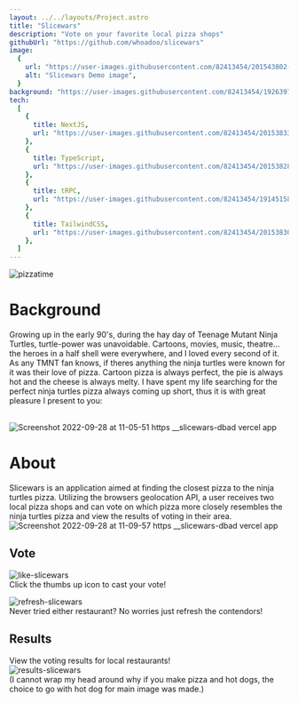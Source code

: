 ```yaml
---
layout: ../../layouts/Project.astro
title: "Slicewars"
description: "Vote on your favorite local pizza shops"
githubUrl: "https://github.com/whoadoo/slicewars"
image:
  {
    url: "https://user-images.githubusercontent.com/82413454/201543802-b8f063d8-cf8f-401c-92af-1b1bb377efa7.png",
    alt: "Slicewars Demo image",
  }
background: "https://user-images.githubusercontent.com/82413454/192639718-ddf91d67-005e-46eb-bb11-57e5191b9f39.png"
tech:
  [
    {
      title: NextJS,
      url: "https://user-images.githubusercontent.com/82413454/201538333-c8ae76a8-799b-42df-a71e-8dcc5b1b9617.svg",
    },
    {
      title: TypeScript,
      url: "https://user-images.githubusercontent.com/82413454/201538286-f5eec681-c586-4fbb-90d8-b5037cfd2bed.svg",
    },
    {
      title: tRPC,
      url: "https://user-images.githubusercontent.com/82413454/191451583-210c833a-671e-4103-93fd-1004215e39f4.png",
    },
    {
      title: TailwindCSS,
      url: "https://user-images.githubusercontent.com/82413454/201538300-3f2d9faf-41ee-4ae5-b4af-c934e13e143d.svg",
    },
  ]
---
```


![pizzatime](https://user-images.githubusercontent.com/82413454/192655528-6af22c8b-0303-4e1b-a18b-8db126ed0e45.jpeg)

# Background

Growing up in the early 90's, during the hay day of Teenage Mutant Ninja Turtles, turtle-power was unavoidable. Cartoons, movies, music, theatre... the heroes in a half shell were everywhere, and I loved every second of it. As any TMNT fan knows, if theres anything the ninja turtles were known for it was their love of pizza. Cartoon pizza is always perfect, the pie is always hot and the cheese is always melty. I have spent my life searching for the perfect ninja turtles pizza always coming up short, thus it is with great pleasure I present to you:
<br />
<br />

![Screenshot 2022-09-28 at 11-05-51 https __slicewars-dbad vercel app](https://user-images.githubusercontent.com/82413454/192815358-c3cbbae6-e7bb-42c7-a217-19c8311175ef.png)

# About

Slicewars is an application aimed at finding the closest pizza to the ninja turtles pizza. Utilizing the browsers geolocation API, a user receives two local pizza shops and can vote on which pizza more closely resembles the ninja turtles pizza and view the results of voting in their area.
![Screenshot 2022-09-28 at 11-09-57 https __slicewars-dbad vercel app](https://user-images.githubusercontent.com/82413454/192818798-63c7624b-b165-45d0-8721-6291db0c3637.png)

## Vote

![like-slicewars](https://user-images.githubusercontent.com/82413454/192821763-2546abae-56c4-401b-9e65-bd9dc30a9fc3.png)
<br />
Click the thumbs up icon to cast your vote!

![refresh-slicewars](https://user-images.githubusercontent.com/82413454/192821867-014be9e4-0eee-4f85-a92f-ea1b1a50a5fd.png)
<br />
Never tried either restaurant? No worries just refresh the contendors!
<br />

## Results

View the voting results for local restaurants!
<br />
![results-slicewars](https://user-images.githubusercontent.com/82413454/192822881-32d475ea-774e-42c0-b6e8-e42a93bdb2fe.png)
<br />
(I cannot wrap my head around why if you make pizza and hot dogs, the choice to go with hot dog for main image was made.)
<br />
<br />
